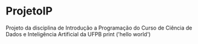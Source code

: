 # ProjetoIP
Projeto da disciplina de Introdução a Programação do Curso de Ciência de Dados e Inteligência Artificial da UFPB
print ('hello world')